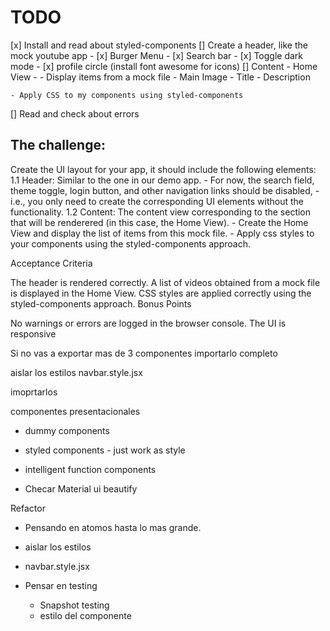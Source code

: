 # TODO 
[x] Install and read about styled-components
[] Create a header, like the mock youtube app
    - [x] Burger Menu 
    - [x] Search bar
    - [x] Toggle dark mode 
    - [x] profile circle (install font awesome for icons)
[] Content
    - Home View
        - 
    - Display items from a mock file 
        - Main Image 
        - Title 
        - Description
        
    - Apply CSS to my components using styled-components
[] Read and check about errors


## The challenge:

Create the UI layout for your app, it should include the following elements:
    1.1 Header: Similar to the one in our demo app. 
        - For now, the search field, theme toggle, login button, and other navigation links should be disabled, 
        - i.e., you only need to create the corresponding UI elements without the functionality.
    1.2 Content: The content view corresponding to the section that will be renderered (in this case, the Home View).
        - Create the Home View and display the list of items from this mock file.
        - Apply css styles to your components using the styled-components approach.

Acceptance Criteria

 The header is rendered correctly.
 A list of videos obtained from a mock file is displayed in the Home View.
 CSS styles are applied correctly using the styled-components approach.
Bonus Points

 No warnings or errors are logged in the browser console.
 The UI is responsive
 
 
 Si no vas a exportar mas de 3 componentes importarlo completo 
 
 aislar los estilos
 navbar.style.jsx
 
 
 imoprtarlos 
 
 
 componentes presentacionales 
- dummy components
- styled components - just work as style
- intelligent function components
 
 
 - Checar 
 Material ui 
 beautify
 
 
 Refactor 
 - Pensando en atomos hasta lo mas grande.
 - aislar los estilos
 - navbar.style.jsx
 
 
 - Pensar en testing 
    - Snapshot testing 
    - estilo del componente 
    
    
    
  